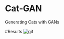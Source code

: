 # Cat-GAN
Generating Cats with GANs

#Results
![gif](https://raw.githubusercontent.com/vee-upatising/Cat-GAN/master/result.gif)
